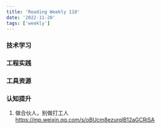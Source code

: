 ```yaml
---
title: 'Reading Weekly 110'
date: '2022-11-20'
tags: ['weekly']
---
```


### 技术学习

### 工程实践

### 工具资源

### 认知提升

1. 做合伙人，别做打工人 https://mp.weixin.qq.com/s/oBUcm8ezurqlB12aGCRiSA
